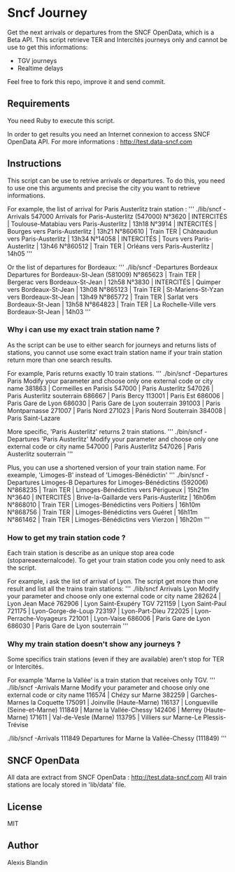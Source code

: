 Sncf Journey
============

Get the next arrivals or departures from the SNCF OpenData, which is a Beta API.
This script retrieve TER and Intercités journeys only and cannot be use to get this informations:
* TGV journeys
* Realtime delays

Feel free to fork this repo, improve it and send commit.

## Requirements
You need Ruby to execute this script.

In order to get results you need an Internet connexion to access SNCF OpenData API.
For more informations : http://test.data-sncf.com

## Instructions
This script can be use to retrive arrivals or departures.
To do this, you need to use one this arguments and precise the city you want to retrieve informations.

For example, the list of arrival for Paris Austerlitz train station :
'''
./lib/sncf -Arrivals 547000
Arrivals for Paris-Austerlitz (547000)
N°3620   | INTERCITÉS | Toulouse-Matabiau vers Paris-Austerlitz       | 13h18
N°3914   | INTERCITÉS | Bourges vers Paris-Austerlitz                 | 13h21
N°860610 | Train TER  | Châteaudun vers Paris-Austerlitz              | 13h34
N°14058  | INTERCITÉS | Tours vers Paris-Austerlitz                   | 13h46
N°860512 | Train TER  | Orléans vers Paris-Austerlitz                 | 14h05
'''

Or the list of departures for Bordeaux:
'''
./lib/sncf -Departures Bordeaux
Departures for Bordeaux-St-Jean (581009)
N°865623 | Train TER  | Bergerac vers Bordeaux-St-Jean                | 12h58
N°3830   | INTERCITÉS | Quimper vers Bordeaux-St-Jean                 | 13h08
N°865123 | Train TER  | St-Mariens-St-Yzan vers Bordeaux-St-Jean      | 13h49
N°865772 | Train TER  | Sarlat vers Bordeaux-St-Jean                  | 13h58
N°864823 | Train TER  | La Rochelle-Ville vers Bordeaux-St-Jean       | 14h03
'''

### Why i can use my exact train station name ?
As the script can be use to either search for journeys and returns lists of stations, you cannot use some exact train station name if your train station return more than one search results.

For example, Paris returns exactly 10 train stations. 
'''
./bin/sncf -Departures Paris
Modify your parameter and choose only one external code or city name
381863 | Cormeilles en Parisis
547000 | Paris Austerlitz
547026 | Paris Austerlitz souterrain
686667 | Paris Bercy
113001 | Paris Est
686006 | Paris Gare de Lyon
686030 | Paris Gare de Lyon souterrain
391003 | Paris Montparnasse
271007 | Paris Nord
271023 | Paris Nord Souterrain
384008 | Paris Saint-Lazare

More specific, 'Paris Austerlitz' returns 2 train stations.
'''
./bin/sncf -Departures 'Paris Austerlitz'
Modify your parameter and choose only one external code or city name
547000 | Paris Austerlitz
547026 | Paris Austerlitz souterrain
'''

Plus, you can use a shortened version of your train station name.
For exeample, 'Limoges-B' instead of 'Limoges-Bénédictin'
'''
./bin/sncf -Departures Limoges-B
Departures for Limoges-Bénédictins (592006)
N°868235 | Train TER  | Limoges-Bénédictins vers Périgueux            | 15h21m
N°3640   | INTERCITÉS | Brive-la-Gaillarde vers Paris-Austerlitz      | 16h06m
N°868010 | Train TER  | Limoges-Bénédictins vers Poitiers             | 16h10m
N°868756 | Train TER  | Limoges-Bénédictins vers Guéret               | 16h11m
N°861462 | Train TER  | Limoges-Bénédictins vers Vierzon              | 16h20m
'''

### How to get my train station code ?
Each train station is describe as an unique stop area code (stopareaexternalcode).
To get your train station code you only need to ask the script.

For example, i ask the list of arrival of Lyon. The script get more than one result and list all the trains train stations:
'''
./lib/sncf Arrivals Lyon
Modify your parameter and choose only one external code or city name
282624 | Lyon Jean Macé
762906 | Lyon Saint-Exupéry TGV
721159 | Lyon Saint-Paul
721175 | Lyon-Gorge-de-Loup
723197 | Lyon-Part-Dieu
722025 | Lyon-Perrache-Voyageurs
721001 | Lyon-Vaise
686006 | Paris Gare de Lyon
686030 | Paris Gare de Lyon souterrain
'''

### Why my train station doesn't show any journeys ?
Some specifics train stations (even if they are available) aren't stop for TER or Intercités.

For example 'Marne la Vallée' is a train station that receives only TGV.
'''
./lib/sncf -Arrivals Marne
Modify your parameter and choose only one external code or city name
116574 | Chézy sur Marne
382259 | Garches-Marnes la Coquette
175091 | Joinville (Haute-Marne)
116137 | Longueville (Seine-et-Marne)
111849 | Marne la Vallée-Chessy
142406 | Merrey (Haute-Marne)
171611 | Val-de-Vesle (Marne)
113795 | Villiers sur Marne-Le Plessis-Trévise

./lib/sncf -Arrivals 111849
Departures for Marne la Vallée-Chessy (111849)
'''

## SNCF OpenData
All data are extract from SNCF OpenData :  http://test.data-sncf.com
All train stations are localy stored in 'lib/data' file.

## License
MIT

## Author
Alexis Blandin
